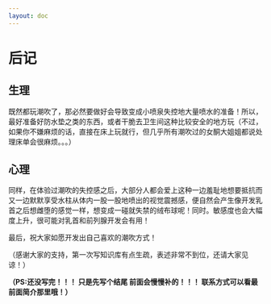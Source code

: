 ```yaml
---
layout: doc
---
```

# 后记

## 生理[​](#生理 "生理的直接链接")

既然都玩潮吹了，那必然要做好会导致变成小喷泉失控地大量喷水的准备！所以，最好准备好防水垫之类的东西，或者干脆去卫生间这种比较安全的地方玩（不过，如果你不嫌麻烦的话，直接在床上玩就行，但几乎所有潮吹过的女酮大姐姐都说处理床单会很麻烦。。。）

## 心理[​](#心理 "心理的直接链接")

同样，在体验过潮吹的失控感之后，大部分人都会爱上这种一边羞耻地想要抵抗而又一边默默享受水柱从体内一股一股地喷出的视觉震撼感，便自然会产生像开发乳首之后想雌堕的感觉一样，想变成一碰就失禁的绒布球呢！同时。敏感度也会大幅度上升，很可能对乳首和前列腺开发会有用！

最后，祝大家如愿开发出自己喜欢的潮吹方式！

（感谢大家的支持，第一次写知识库有点生疏，表述非常不到位，还请大家见谅！）

**（PS:还没写完！！！ 只是先写个结尾 前面会慢慢补的！！！ 联系方式可以看最前面简介那里哦！）**